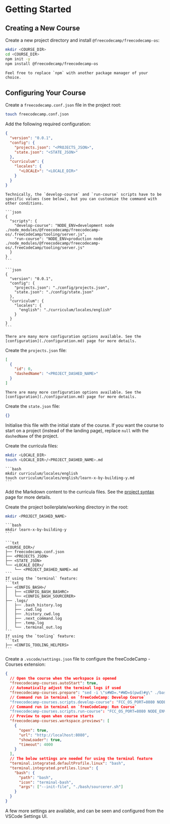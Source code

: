 # Getting Started

## Creating a New Course

Create a new project directory and install `@freecodecamp/freecodecamp-os`:

```bash
mkdir <COURSE_DIR>
cd <COURSE_DIR>
npm init -y
npm install @freecodecamp/freecodecamp-os
```

```admonish info title=" "
Feel free to replace `npm` with another package manager of your choice.
```

## Configuring Your Course

Create a `freecodecamp.conf.json` file in the project root:

```bash
touch freecodecamp.conf.json
```

Add the following required configuration:

```json
{
  "version": "0.0.1",
  "config": {
    "projects.json": "<PROJECTS_JSON>",
    "state.json": "<STATE_JSON>"
  },
  "curriculum": {
    "locales": {
      "<LOCALE>": "<LOCALE_DIR>"
    }
  }
}
```

````admonish attention
Technically, the `develop-course` and `run-course` scripts have to be specific values (see below), but you can customize the command with other conditions.

```json
{
  "scripts": {
    "develop-course": "NODE_ENV=development node ./node_modules/@freecodecamp/freecodecamp-os/.freeCodeCamp/tooling/server.js",
    "run-course": "NODE_ENV=production node ./node_modules/@freecodecamp/freecodecamp-os/.freeCodeCamp/tooling/server.js"
  }
}
```
````

````admonish example collapsible=true
```json
{
  "version": "0.0.1",
  "config": {
    "projects.json": "./config/projects.json",
    "state.json": "./config/state.json"
  },
  "curriculum": {
    "locales": {
      "english": "./curriculum/locales/english"
    }
  }
}
```
````

```admonish info
There are many more configuration options available. See the [configuration](./configuration.md) page for more details.
```

Create the `projects.json` file:

```json
[
  {
    "id": 0,
    "dashedName": "<PROJECT_DASHED_NAME>"
  }
]
```

```admonish info
There are many more configuration options available. See the [configuration](./configuration.md) page for more details.
```

Create the `state.json` file:

```json
{}
```

Initialise this file with the initial state of the course. If you want the course to start on a project (instead of the landing page), replace `null` with the `dashedName` of the project.

Create the curricula files:

```bash
mkdir <LOCALE_DIR>
touch <LOCALE_DIR>/<PROJECT_DASHED_NAME>.md
```

````admonish example
```bash
mkdir curriculum/locales/english
touch curriculum/locales/english/learn-x-by-building-y.md
```
````

Add the Markdown content to the curricula files. See the [project syntax](./project-syntax.md) page for more details.

Create the project boilerplate/working directory in the root:

```bash
mkdir <PROJECT_DASHED_NAME>
```

````admonish example
```bash
mkdir learn-x-by-building-y
```
````

````admonish attention title="Required Files"
```txt
<COURSE_DIR>/
├── freecodecamp.conf.json
├── <PROJECTS_JSON>
├── <STATE_JSON>
└── <LOCALE_DIR>/
    └── <PROJECT_DASHED_NAME>.md
```
If using the `terminal` feature:
```txt
├── <CONFIG_BASH>/
│   ├── <CONFIG_BASH_BASHRC>
│   └── <CONFIG_BASH_SOURCERER>
├── .logs/
│   ├── .bash_history.log
│   ├── .cwd.log
│   ├── .history_cwd.log
│   ├── .next_command.log
│   ├── .temp.log
│   └── .terminal_out.log
```
If using the `tooling` feature:
```txt
├── <CONFIG_TOOLING_HELPERS>
```
````

Create a `.vscode/settings.json` file to configure the freeCodeCamp - Courses extension:

```json
{
  // Open the course when the workspace is opened
  "freecodecamp-courses.autoStart": true,
  // Automatically adjust the terminal logs if used
  "freecodecamp-courses.prepare": "sed -i \"s#WD=.*#WD=$(pwd)#g\" ./bash/.bashrc",
  // Command run in terminal on `freeCodeCamp: Develop Course`
  "freecodecamp-courses.scripts.develop-course": "FCC_OS_PORT=8080 NODE_ENV=development npm run start",
  // Command run in terminal on `freeCodeCamp: Run Course`
  "freecodecamp-courses.scripts.run-course": "FCC_OS_PORT=8080 NODE_ENV=production npm run start",
  // Preview to open when course starts
  "freecodecamp-courses.workspace.previews": [
    {
      "open": true,
      "url": "http://localhost:8080",
      "showLoader": true,
      "timeout": 4000
    }
  ],
  // The below settings are needed for using the terminal feature
  "terminal.integrated.defaultProfile.linux": "bash",
  "terminal.integrated.profiles.linux": {
    "bash": {
      "path": "bash",
      "icon": "terminal-bash",
      "args": ["--init-file", "./bash/sourcerer.sh"]
    }
  }
}
```

A few more settings are available, and can be seen and configured from the VSCode Settings UI.
